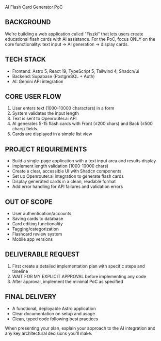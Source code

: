 AI Flash Card Generator PoC

## BACKGROUND

We're building a web application called "Fiszki" that lets users create educational flash cards with AI assistance. For the PoC, focus ONLY on the core functionality: text input → AI generation → display cards.

## TECH STACK

- Frontend: Astro 5, React 19, TypeScript 5, Tailwind 4, Shadcn/ui
- Backend: Supabase (PostgreSQL + Auth)
- AI: Gemini API integration

## CORE USER FLOW

1. User enters text (1000-10000 characters) in a form
2. System validates the input length
3. Text is sent to Openrouter.ai API
4. AI generates 5-15 flash cards with Front (≤200 chars) and Back (≤500 chars) fields
5. Cards are displayed in a simple list view

## PROJECT REQUIREMENTS

- Build a single-page application with a text input area and results display
- Implement length validation (1000-10000 chars)
- Create a clear, accessible UI with Shadcn components
- Set up Openrouter.ai integration to generate flash cards
- Display generated cards in a clean, readable format
- Add error handling for API failures and validation errors

## OUT OF SCOPE

- User authentication/accounts
- Saving cards to database
- Card editing functionality
- Tagging/categorization
- Flashcard review system
- Mobile app versions

## DELIVERABLE REQUEST

1. First create a detailed implementation plan with specific steps and timeline
2. WAIT FOR MY EXPLICIT APPROVAL before implementing any code
3. After approval, implement the minimal PoC as specified

## FINAL DELIVERY

- A functional, deployable Astro application
- Clear documentation on setup and usage
- Clean, typed code following best practices

When presenting your plan, explain your approach to the AI integration and any key architectural decisions you'll make.
